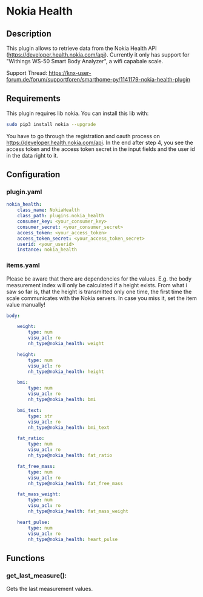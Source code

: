 # Nokia Health

## Description

This plugin allows to retrieve data from the Nokia Health API (https://developer.health.nokia.com/api). Currently it 
only has support for "Withings WS-50 Smart Body Analyzer", a wifi capabale scale.

Support Thread: https://knx-user-forum.de/forum/supportforen/smarthome-py/1141179-nokia-health-plugin

## Requirements

This plugin requires lib nokia. You can install this lib with: 

```bash
sudo pip3 install nokia --upgrade
```

You have to go through the registration and oauth process on https://developer.health.nokia.com/api.
In the end after step 4, you see the access token and the access token secret in the input fields and the user id in the data right to it.

## Configuration

### plugin.yaml
```yaml
nokia_health:
    class_name: NokiaHealth
    class_path: plugins.nokia_health
    consumer_key: <your_consumer_key>
    consumer_secret: <your_consumer_secret>
    access_token: <your_access_token>
    access_token_secret: <your_access_token_secret>
    userid: <your_userid>
    instance: nokia_health
```

### items.yaml

Please be aware that there are dependencies for the values. E.g. the body measurement index will only be calculated if a
height exists. From what i saw so far is, that the height is transmitted only one time, the first time the scale 
communicates with the Nokia servers. In case you miss it, set the item value manually!

```yaml
body:

    weight:
        type: num
        visu_acl: ro
        nh_type@nokia_health: weight

    height:
        type: num
        visu_acl: ro
        nh_type@nokia_health: height

    bmi:
        type: num
        visu_acl: ro
        nh_type@nokia_health: bmi

    bmi_text:
        type: str
        visu_acl: ro
        nh_type@nokia_health: bmi_text

    fat_ratio:
        type: num
        visu_acl: ro
        nh_type@nokia_health: fat_ratio

    fat_free_mass:
        type: num
        visu_acl: ro
        nh_type@nokia_health: fat_free_mass

    fat_mass_weight:
        type: num
        visu_acl: ro
        nh_type@nokia_health: fat_mass_weight

    heart_pulse:
        type: num
        visu_acl: ro
        nh_type@nokia_health: heart_pulse
```

## Functions

### get_last_measure():
Gets the last measurement values.